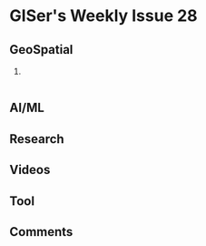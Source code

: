 # GISer's Weekly Issue 28

## GeoSpatial

1. []()

![]()

## AI/ML

## Research

## Videos

## Tool

## Comments
